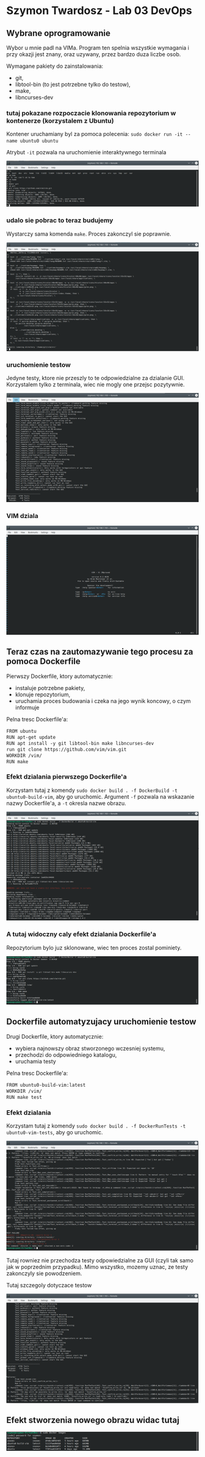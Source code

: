 # Szymon Twardosz - Lab 03 DevOps

## Wybrane oprogramowanie

Wybor u mnie padl na VIMa. Program ten spelnia wszystkie wymagania i przy okazji jest znany, oraz uzywany, przez bardzo duza liczbe osob.

Wymagane pakiety do zainstalowania:
- git,
- libtool-bin (to jest potrzebne tylko do testow),
- make,
- libncurses-dev

### tutaj pokazane rozpoczacie klonowania repozytorium w kontenerze (korzystalem z Ubuntu)

Kontener uruchamiany byl za pomoca polecenia:
`sudo docker run -it --name ubuntu0 ubuntu`

Atrybut `-it` pozwala na uruchomienie interaktywnego terminala

![Screen 1](screenshots/1.png)

### udalo sie pobrac to teraz budujemy

Wystarczy sama komenda `make`. Proces zakonczyl sie poprawnie.

![Screen 2](screenshots/2.png)

### uruchomienie testow

Jedyne testy, ktore nie przeszly to te odpowiedzialne za dzialanie GUI. Korzystalem tylko z terminala, wiec nie mogly one przejsc pozytywnie.

![Screen 3](screenshots/3.png)

### VIM dziala

![Screen 4](screenshots/4.png)

## Teraz czas na zautomazywanie tego procesu za pomoca Dockerfile

Pierwszy Dockerfile, ktory automatycznie:
- instaluje potrzebne pakiety,
- klonuje repozytorium,
- uruchamia proces budowania i czeka na jego wynik koncowy, o czym informuje

Pelna tresc Dockerfile'a:

```
FROM ubuntu
RUN apt-get update
RUN apt install -y git libtool-bin make libncurses-dev
run git clone https://github.com/vim/vim.git
WORKDIR /vim/
RUN make
```

### Efekt dzialania pierwszego Dockerfile'a

Korzystam tutaj z komendy `sudo docker build . -f DockerBuild -t ubuntu0-build-vim`, aby go uruchomic. Argument `-f` pozwala na wskazanie nazwy Dockerfile'a, a `-t` okresla nazwe obrazu.

![Screen 5](screenshots/5.png)

### A tutaj widoczny caly efekt dzialania Dockerfile'a

Repozytorium bylo juz sklonowane, wiec ten proces zostal pominiety.

![Screen 6](screenshots/6.png)

## Dockerfile automatyzujacy uruchomienie testow

Drugi Dockerfile, ktory automatycznie:
- wybiera najnowszy obraz stworzonego wczesniej systemu,
- przechodzi do odpowiedniego katalogu,
- uruchamia testy

Pelna tresc Dockerfile'a:

```
FROM ubuntu0-build-vim:latest
WORKDIR /vim/
RUN make test
```

### Efekt dzialania

Korzystam tutaj z komendy `sudo docker build . -f DockerRunTests -t ubuntu0-vim-tests`, aby go uruchomic.

![Screen 7](screenshots/7.png)

Tutaj rowniez nie przechodza testy odpowiedzialne za GUI (czyli tak samo jak w poprzednim przypadku). Mimo wszystko, mozemy uznac, ze testy zakonczyly sie powodzeniem.

Tutaj szczegoly dotyczace testow

![Screen 8](screenshots/8.png)

## Efekt stworzenia nowego obrazu widac tutaj

![Screen 9](screenshots/9.png)


